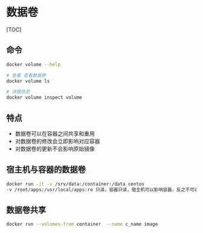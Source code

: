 # 数据卷

[TOC]

## 命令

```bash
docker volume --help

# 查看 查看数据卷
docker volume ls

# 详细信息
docker volume inspect volume
```

## 特点

- 数据卷可以在容器之间共享和重用
- 对数据卷的修改会立即影响对应容器
- 对数据卷的更新不会影响原始镜像

## 宿主机与容器的数据卷

```bash
docker run -it -v /srv/data:/container:/data centos
-v /root/apps:/usr/local/apps:ro 只读，容器只读，宿主机可以影响容器，反之不可以
```

## 数据卷共享

```bash
docker run --volumes-from container  --name c_name image
```
